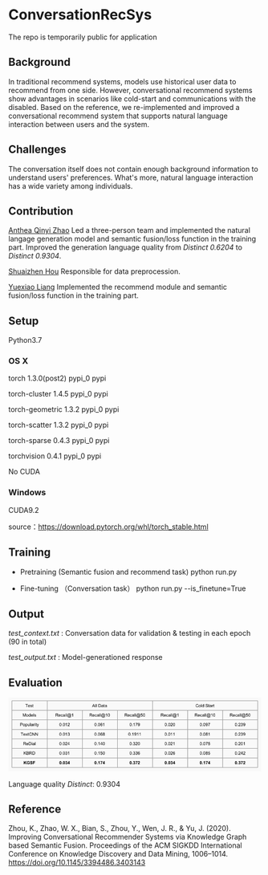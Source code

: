 # ConversationRecSys
The repo is temporarily public for application
## Background
In traditional recommend systems, models use historical user data to recommend from one side.
However, conversational recommend systems show advantages in scenarios like cold-start and communications with the disabled.
Based on the reference, we re-implemented and improved a conversational recommend system that supports natural language interaction between users and the system.

## Challenges
The conversation itself does not contain enough background information to understand users' preferences.
What's more, natural language interaction has a wide variety among individuals.

## Contribution
[Anthea Qinyi Zhao](https://irreel.github.io) Led a three-person team and implemented the natural langage generation model and semantic fusion/loss function in the training part. Improved the generation language quality from *Distinct 0.6204* to *Distinct 0.9304*.

[Shuaizhen Hou](https://github.com/hsz-big-data) Responsible for data preprocession.

[Yuexiao Liang]() Implemented the recommend module and semantic fusion/loss function in the training part.

## Setup
Python3.7
### OS X

torch                     1.3.0(post2)             pypi_0    pypi

torch-cluster             1.4.5                    pypi_0    pypi

torch-geometric           1.3.2                    pypi_0    pypi

torch-scatter             1.3.2                    pypi_0    pypi

torch-sparse              0.4.3                    pypi_0    pypi

torchvision               0.4.1                    pypi_0    pypi

No CUDA

### Windows
CUDA9.2

source：https://download.pytorch.org/whl/torch_stable.html

## Training
- Pretraining
(Semantic fusion and recommend task)
python run.py

- Fine-tuning
（Conversation task）
python run.py --is_finetune=True

## Output
*test_context.txt*	:		Conversation data for validation & testing in each epoch (90 in total)

*test_output.txt* :		Model-generationed response

## Evaluation
![After improvement](eval.png)

Language quality *Distinct*: 0.9304

## Reference
Zhou, K., Zhao, W. X., Bian, S., Zhou, Y., Wen, J. R., & Yu, J. (2020). Improving Conversational Recommender Systems via Knowledge Graph based Semantic Fusion. Proceedings of the ACM SIGKDD International Conference on Knowledge Discovery and Data Mining, 1006–1014. https://doi.org/10.1145/3394486.3403143
